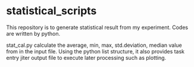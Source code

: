 statistical_scripts
===================

This repository is to generate statistical result from my experiment. 
Codes are written by python. 

stat_cal.py calculate the average, min, max, std.deviation, median value 
from in the input file.
Using the python list structure, 
it also provides task entry jiter output file to execute later processing such as plotting.  
